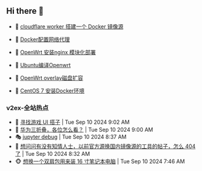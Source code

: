 ## Hi there 👋

<!--
**dkyg666/dkyg666** is a ✨ _special_ ✨ repository because its `README.md` (this file) appears on your GitHub profile.

Here are some ideas to get you started:

- 🔭 I’m currently working on ...
- 🌱 I’m currently learning ...
- 👯 I’m looking to collaborate on ...
- 🤔 I’m looking for help with ...
- 💬 Ask me about ...
- 📫 How to reach me: ...
- 😄 Pronouns: ...
- ⚡ Fun fact: ...
-->

<!-- BLOG-POST-LIST:START -->
- 🦩 [cloudflare worker 搭建一个 Docker 镜像源](http://blog.1996099.xyz/archives/cloudflare-worker-da-jian-yi-ge-docker-jing-xiang-zhan) 

- 🚦 [Docker配置网络代理](http://blog.1996099.xyz/archives/dockerpei-zhi-wang-luo-dai-li) 

- 🫶 [OpenWrt 安装nginx 模块化部署](http://blog.1996099.xyz/archives/openwrt-an-zhuang-nginx-mo-kuai-hua-bu-shu) 

- 🦄 [Ubuntu编译Openwrt](http://blog.1996099.xyz/archives/ubuntuzi-bian-yi-openwrt) 

- 🐻 [OpenWrt overlay磁盘扩容](http://blog.1996099.xyz/archives/openwrt-overlay) 

- 🤖 [CentOS 7 安装Docker环境](http://blog.1996099.xyz/archives/centos-docker) 
<!-- BLOG-POST-LIST:END -->

### v2ex-全站热点
<!-- v2ex:START -->
- 🥸 [寻找游戏 UI 搭子](https://www.v2ex.com/t/1071720#reply0) | Tue Sep 10 2024 9:02 AM
- 🤗 [华为三折叠，各位怎么看？](https://www.v2ex.com/t/1071718#reply17) | Tue Sep 10 2024 9:00 AM
- 🎭 [jupyter debug](https://www.v2ex.com/t/1071709#reply1) | Tue Sep 10 2024 8:37 AM
- 🥷 [想问问有没有知情人士，以前官方源换国内镜像源的工具的帖子，怎么 404 了](https://www.v2ex.com/t/1071704#reply4) | Tue Sep 10 2024 8:32 AM
- 🐵 [想换一个双肩包用来装 16 寸笔记本电脑](https://www.v2ex.com/t/1071684#reply14) | Tue Sep 10 2024 7:46 AM<!-- v2ex:END -->

